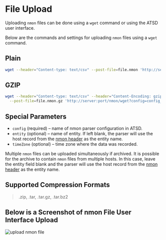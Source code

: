 # File Upload

Uploading `nmon` files can be done using a `wget` command or using the ATSD user interface.

Below are the commands and settings for uploading `nmon` files using a `wget` command.

## Plain

```sh
wget --header="Content-type: text/csv" --post-file=file.nmon 'http://server:port/nmon/wget?config=config_name&amp;entity=entity_name&amp;timeZone=time_zone_id'
```

## GZIP

```sh
wget --header="Content-type: text/csv" --header="Content-Encoding: gzip" \
  --post-file=file.nmon.gz 'http://server:port/nmon/wget?config=config_name&amp;entity=entity_name&amp;timeZone=time_zone_id'
```

## Special Parameters

* `config` (required) – name of nmon parser configuration in ATSD.
* `entity` (optional) – name of entity. If left blank, the parser will use the host record from the [nmon header](headers.md "Headers") as the entity name.
* `timeZone` (optional) – time zone where the data was recorded.

Multiple `nmon` files can be uploaded simultaneously if archived. It is possible for the archive to contain `nmon` files from multiple hosts. In this case, leave the entity field blank and the parser will use the host record from the [nmon header](headers.md "Headers") as the entity name.

## Supported Compression Formats

> .zip, .tar, .tar.gz, .tar.bz2

## Below is a Screenshot of nmon File User Interface Upload

![](resources/upload-nmon-file.png "upload nmon file")
